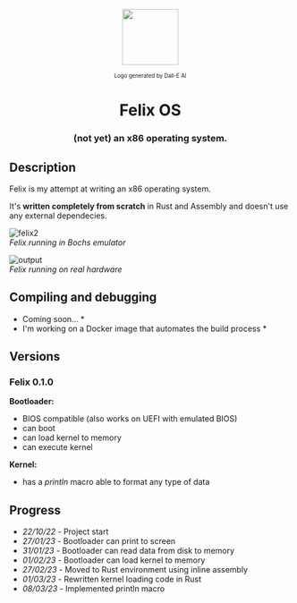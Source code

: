 <p align="center"><img src="https://user-images.githubusercontent.com/10211171/223741548-45ed1c96-a1da-40de-8544-8e10e4ddb072.png" height=100></p>
<p align="center"><sub><sup>Logo generated by Dall-E AI</sup></sub></p>
<h1 align="center">Felix OS</h1>
<h3 align="center">
(not yet) an x86 operating system.
</h3>

## Description

Felix is my attempt at writing an x86 operating system.

It's **written completely from scratch** in Rust and Assembly and doesn't use any external dependecies.

![felix2](https://user-images.githubusercontent.com/10211171/223734499-15768aff-6d6f-4013-9fb5-3e75022a907e.png)<br>
*Felix running in Bochs emulator*

![output](https://user-images.githubusercontent.com/10211171/223737198-9aa156ca-1c57-4db5-932d-e999a1471dc0.gif)<br>
*Felix running on real hardware*

## Compiling and debugging
* Coming soon... *
* I'm working on a Docker image that automates the build process *

## Versions
### Felix 0.1.0
**Bootloader:**
- BIOS compatible (also works on UEFI with emulated BIOS)
- can boot
- can load kernel to memory
- can execute kernel

**Kernel:**
- has a _println_ macro able to format any type of data

## Progress
- *22/10/22* - Project start
- *27/01/23* - Bootloader can print to screen
- *31/01/23* - Bootloader can read data from disk to memory
- *01/02/23* - Bootloader can load kernel to memory
- *27/02/23* - Moved to Rust environment using inline assembly
- *01/03/23* - Rewritten kernel loading code in Rust
- *08/03/23* - Implemented println macro
